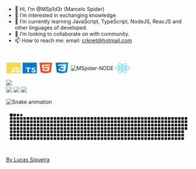 - 👋 Hi, I’m @MSp1d3r (Marcelo Spider)
- 👀 I’m interested in exchanging knowledge.
- 🌱 I’m currently learning JavaScript, TypeScript, NodeJS, ReacJS and other linguages of developed.
- 💞️ I’m looking to collaborate on with community.
- 📫 How to reach me: email: crknet@hotmail.com

<!---
MSp1d3r/MSp1d3r is a ✨ special ✨ repository because its `README.md` (this file) appears on your GitHub profile.
You can click the Preview link to take a look at your changes.
--->
##
<div style="display: inline_block"><br>
  
  <img align="center" alt="MSpider-Js" height="30" width="40" src="https://raw.githubusercontent.com/devicons/devicon/master/icons/javascript/javascript-plain.svg">
  
  <img align="center" alt="MSpider-Ts" height="30" width="40" src="https://raw.githubusercontent.com/devicons/devicon/master/icons/typescript/typescript-plain.svg">
  
  <img align="center" alt="MSpider-HTML" height="30" width="40" src="https://raw.githubusercontent.com/devicons/devicon/master/icons/html5/html5-original.svg">
  
  <img align="center" alt="MSpider-CSS" height="30" width="40" src="https://raw.githubusercontent.com/devicons/devicon/master/icons/css3/css3-original.svg">
  
  <img align="center" alt="MSpider-NODE" height="30" width="40" src="https://cdn.jsdelivr.net/gh/devicons/devicon/icons/nodejs/nodejs-original.svg">

  <img align="center" alt="MSpider-React" height="30" width="40" src="https://raw.githubusercontent.com/devicons/devicon/master/icons/react/react-original.svg">

</div>
<br>
<div align="left"> 
  <img align="180em" src="https://github-readme-stats.vercel.app/api/top-langs/?username=MSp1d3r&layout=compact&langs_count=7&theme=great-gatsby"/>
</div>

 <div> 
  <a href="https://www.instagram.com/mspidertrader/" target="_blank"><img src="https://img.shields.io/badge/-Instagram-%23E4405F?style=for-the-badge&logo=instagram&logoColor=white" target="_blank"></a>
  <a href = "mailto:crknet@hotmail.com"><img src="https://img.shields.io/badge/-Gmail-%23333?style=for-the-badge&logo=gmail&logoColor=white" target="_blank"></a>
  <a href="https://www.linkedin.com/in/mspider/" target="_blank"><img src="https://img.shields.io/badge/-LinkedIn-%230077B5?style=for-the-badge&logo=linkedin&logoColor=white" target="_blank"></a> 
 
  ![Snake animation](https://github.com/LucasSiqueiraSurreco/LucasSiqueiraSurreco/blob/output/github-contribution-grid-snake.svg)
  
   ![Snake animation](https://github.com/MSp1d3r/MSp1d3r/blob/34ed7d753afd9d1bd0ae394b2dae6152254803ac/github-contribution-grid-snake.svg)
   
   <a href="https://www.linkedin.com/in/lucassiqueirasurreco" align="right" target="_blank">By Lucas Siqueira</a> 
 
</div>
